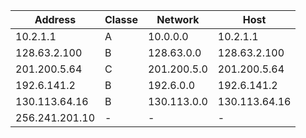 |Address        | Classe    | Network       | Host              |
|---------------|-----------|---------------|-------------------|
|10.2.1.1       |   A       | 10.0.0.0      | 10.2.1.1          |
|128.63.2.100   |   B       | 128.63.0.0    | 128.63.2.100      |
|201.200.5.64   |   C       | 201.200.5.0   | 201.200.5.64      |
|192.6.141.2    |   B       | 192.6.0.0     | 192.6.141.2       |
|130.113.64.16  |   B       | 130.113.0.0   | 130.113.64.16     |
|256.241.201.10 |   -       | -             | -                 |